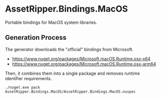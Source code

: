 # AssetRipper.Bindings.MacOS

Portable bindings for MacOS system libraries.

## Generation Process

The generator downloads the "official" bindings from Microsoft.

* https://www.nuget.org/packages/Microsoft.macOS.Runtime.osx-x64
* https://www.nuget.org/packages/Microsoft.macOS.Runtime.osx-arm64

Then, it combines them into a single package and removes runtime identifier requirements.

```
./nuget.exe pack AssetRipper.Bindings.MacOS/AssetRipper.Bindings.MacOS.nuspec
```
